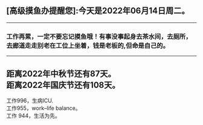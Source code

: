 ## [高级摸鱼办提醒您]:今天是2022年06月14日周二。
---
### 工作再累，一定不要忘记摸鱼哦！有事没事起身去茶水间，去厕所，去廊道走走别老在工位上坐着，钱是老板的,但命是自己的。
---
距离2022年中秋节还有87天。  
距离2022年国庆节还有108天。  
---
工作996，生病ICU.  
工作955，work–life balance。  
工作 944，生活为先。